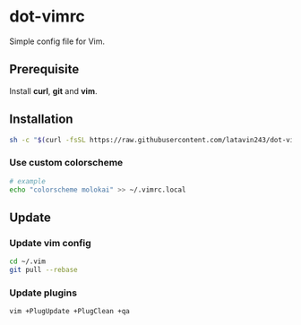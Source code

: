 # dot-vimrc
Simple config file for Vim.

## Prerequisite

Install **curl**, **git** and **vim**.


## Installation

```bash
sh -c "$(curl -fsSL https://raw.githubusercontent.com/latavin243/dot-vimrc/master/install.sh)"
```

### Use custom colorscheme
```bash
# example
echo "colorscheme molokai" >> ~/.vimrc.local
```

## Update

### Update vim config
```bash
cd ~/.vim
git pull --rebase
```

### Update plugins
```bash
vim +PlugUpdate +PlugClean +qa
```

